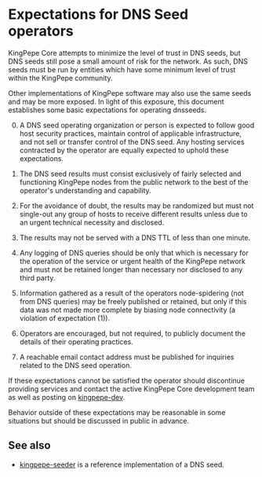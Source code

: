Expectations for DNS Seed operators
====================================

KingPepe Core attempts to minimize the level of trust in DNS seeds,
but DNS seeds still pose a small amount of risk for the network.
As such, DNS seeds must be run by entities which have some minimum
level of trust within the KingPepe community.

Other implementations of KingPepe software may also use the same
seeds and may be more exposed. In light of this exposure, this
document establishes some basic expectations for operating dnsseeds.

0. A DNS seed operating organization or person is expected to follow good
host security practices, maintain control of applicable infrastructure,
and not sell or transfer control of the DNS seed. Any hosting services
contracted by the operator are equally expected to uphold these expectations.

1. The DNS seed results must consist exclusively of fairly selected and
functioning KingPepe nodes from the public network to the best of the
operator's understanding and capability.

2. For the avoidance of doubt, the results may be randomized but must not
single-out any group of hosts to receive different results unless due to an
urgent technical necessity and disclosed.

3. The results may not be served with a DNS TTL of less than one minute.

4. Any logging of DNS queries should be only that which is necessary
for the operation of the service or urgent health of the KingPepe
network and must not be retained longer than necessary nor disclosed
to any third party.

5. Information gathered as a result of the operators node-spidering
(not from DNS queries) may be freely published or retained, but only
if this data was not made more complete by biasing node connectivity
(a violation of expectation (1)).

6. Operators are encouraged, but not required, to publicly document the
details of their operating practices.

7. A reachable email contact address must be published for inquiries
related to the DNS seed operation.

If these expectations cannot be satisfied the operator should
discontinue providing services and contact the active KingPepe
Core development team as well as posting on
[kingpepe-dev](https://lists.linuxfoundation.org/mailman/listinfo/kingpepe-dev).

Behavior outside of these expectations may be reasonable in some
situations but should be discussed in public in advance.

See also
----------
- [kingpepe-seeder](https://github.com/sipa/kingpepe-seeder) is a reference implementation of a DNS seed.
